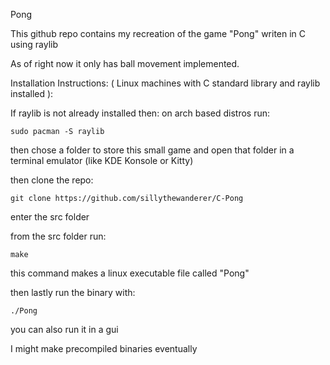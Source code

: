 Pong

This github repo contains my recreation of the game "Pong" writen in C using raylib

As of right now it only has ball movement implemented.

Installation Instructions:
( Linux machines with C standard library and raylib installed ):

If raylib is not already installed then:
on arch based distros run:

    sudo pacman -S raylib

then chose a folder to store this small game and open that folder in a terminal emulator 
(like KDE Konsole or Kitty)

then clone the repo:

    git clone https://github.com/sillythewanderer/C-Pong

enter the src folder

from the src folder run:

    make

this command makes a linux executable file called "Pong"

then lastly run the binary with:

    ./Pong

you can also run it in a gui

I might make precompiled binaries eventually
